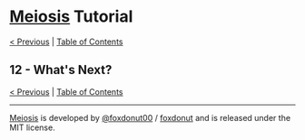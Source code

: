 # [Meiosis](https://meiosis.js.org) Tutorial

[< Previous](11-using-lit-html.html) |
[Table of Contents](toc.html)

## 12 - What's Next?

[< Previous](11-using-lit-html.html) |
[Table of Contents](toc.html)

-----

[Meiosis](https://meiosis.js.org) is developed by [@foxdonut00](http://twitter.com/foxdonut00) / [foxdonut](https://github.com/foxdonut) and is released under the MIT license.
